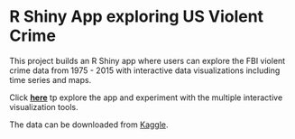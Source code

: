 # R Shiny App exploring US Violent Crime
This project builds an R Shiny app where users can explore the FBI violent crime data from 1975 - 2015 with interactive data visualizations including time series and maps.  
  
Click **[here](https://grainneroneill.shinyapps.io/US_crime/)** tp explore the app and experiment with the multiple interactive visualization tools.  
  
The data can be downloaded from [Kaggle](https://www.kaggle.com/datasets/marshallproject/crime-rates?resource=download).
